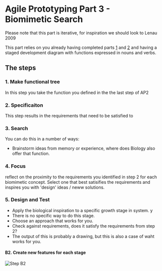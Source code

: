# Agile Prototyping Part 3 - Biomimetic Search
Please note that this part is iterative, for inspiration we should look to Lenau 2009

This part relies on you already having completed parts [1] and [2] and having a staged development diagram with functions expressed in nouns and verbs.

## The steps

### 1. Make functional tree
In this step you take the function you defined in the the last step of AP2 

### 2. Specificaiton
This step results in the requirements that need to be satisfied to 

### 3. Search
You can do this in a number of ways:
* Brainstorm ideas from memory or experience, where does Biology also offer that function.

### 4. Focus
reflect on the proximity to the requirements you identified in step 2 for each biomimetic concept. Select one that best satisifies the requirements and inspires you with 'design' ideas / neww solutions.

### 5. Design and Test
* Apply the biological inspiration to a specific growth stage in system. y
* There is no specific way to do this stage.
* Choose an approach that works for you.
* Check against requirements, does it satisfy the requirements from step 2?
* The output of this is probably a drawing, but this is also a case of waht works for you.

<!--

#### AP3.1 Asknature
Next we select a stage and take the function for that stage previously expressed in step AP2-5 and try and match it to a biomimetic example using [asknature.org](Http://asknature.org). For instance for the _provide grip_ function we can find an example of how square [seahorse] tails help it grip.

![Step 3-1](/Agile/img/Methodology/AP3-1.PNG)

#### AP3.2 Apply to Stage
Design a new feature for the stage to satisfy the identified function.

![Step 3-2](/Agile/img/Methodology/AP3-2.PNG)

#### AP3.3 Adapt other Stages
Inspired by the examples from your biomimetic search, design new features that could satisfy the same function. Adjust the upper stages to reflect the changes your new features make and the resulting phenotype.

![Step 3-2](/Agile/img/Methodology/AP3-3.PNG)

#### AP3.4 Update Phenotype
Apply the changes in the other stages to the phenotype.

![Step 3-2](/Agile/img/Methodology/AP3-4.PNG)

#### AP3.5 Is this what you want?
In this case not really, the pencil would no longer fit in a pencil sharpener and if it did work it would no longer provide the grip function. Back to AP3.1, or keep the original and move on. It is important here also to log the functional clarification that we gained in this step.

![Step 3-2](/Agile/img/Methodology/AP3-5.PNG)

-->




#### B2. Create new features for each stage


![Step B2](/Agile/img/Methodology/B_02.PNG)

[1]: /Agile/Methodology/01
[2]: /Agile/Methodology/02
